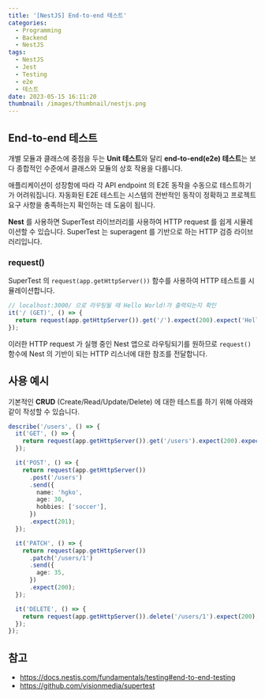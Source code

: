 ```yaml
---
title: '[NestJS] End-to-end 테스트'
categories:
  - Programming
  - Backend
  - NestJS
tags:
  - NestJS
  - Jest
  - Testing
  - e2e
  - 테스트
date: 2023-05-15 16:11:20
thumbnail: /images/thumbnail/nestjs.png
---
```


## End-to-end 테스트

개별 모듈과 클래스에 중점을 두는 **Unit 테스트**와 달리 **end-to-end(e2e) 테스트**는 보다 종합적인 수준에서 클래스와 모듈의 상호 작용을 다룹니다.

애플리케이션이 성장함에 따라 각 API endpoint 의 E2E 동작을 수동으로 테스트하기가 어려워집니다. 자동화된 E2E 테스트는 시스템의 전반적인 동작이 정확하고 프로젝트 요구 사항을 충족하는지 확인하는 데 도움이 됩니다.

**Nest** 를 사용하면 SuperTest 라이브러리를 사용하여 HTTP request 를 쉽게 시뮬레이션할 수 있습니다. SuperTest 는 superagent 를 기반으로 하는 HTTP 검증 라이브러리입니다.

### request()

SuperTest 의 `request(app.getHttpServer())` 함수를 사용하여 HTTP 테스트를 시뮬레이션합니다.

```ts
// localhost:3000/ 으로 라우팅될 때 Hello World!가 출력되는지 확인
it('/ (GET)', () => {
  return request(app.getHttpServer()).get('/').expect(200).expect('Hello World!');
});
```

이러한 HTTP request 가 실행 중인 Nest 앱으로 라우팅되기를 원하므로 `request()` 함수에 Nest 의 기반이 되는 HTTP 리스너에 대한 참조를 전달합니다.

## 사용 예시

기본적인 **CRUD** (Create/Read/Update/Delete) 에 대한 테스트를 하기 위해 아래와 같이 작성할 수 있습니다.

```ts
describe('/users', () => {
  it('GET', () => {
    return request(app.getHttpServer()).get('/users').expect(200).expect([]);
  });

  it('POST', () => {
    return request(app.getHttpServer())
      .post('/users')
      .send({
        name: 'hgko',
        age: 30,
        hobbies: ['soccer'],
      })
      .expect(201);
  });

  it('PATCH', () => {
    return request(app.getHttpServer())
      .patch('/users/1')
      .send({
        age: 35,
      })
      .expect(200);
  });

  it('DELETE', () => {
    return request(app.getHttpServer()).delete('/users/1').expect(200);
  });
});
```

## 참고

- https://docs.nestjs.com/fundamentals/testing#end-to-end-testing
- https://github.com/visionmedia/supertest
